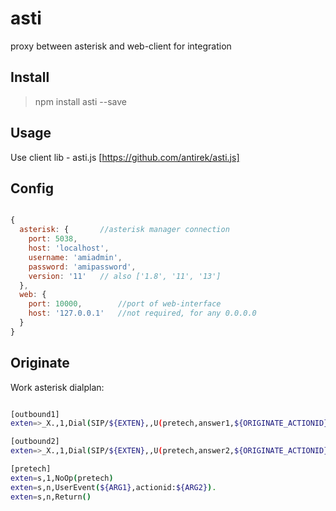 # asti

proxy between asterisk and web-client for integration


## Install

> npm install asti --save


## Usage

Use client lib - asti.js [https://github.com/antirek/asti.js]



## Config

`````javascript 

{
  asterisk: {       //asterisk manager connection
    port: 5038,
    host: 'localhost',
    username: 'amiadmin',
    password: 'amipassword',
    version: '11'   // also ['1.8', '11', '13']
  },
  web: {
    port: 10000,        //port of web-interface
    host: '127.0.0.1'   //not required, for any 0.0.0.0
  }
}

`````

## Originate

Work asterisk dialplan:

`````sh

[outbound1]
exten=>_X.,1,Dial(SIP/${EXTEN},,U(pretech,answer1,${ORIGINATE_ACTIONID}))

[outbound2]
exten=>_X.,1,Dial(SIP/${EXTEN},,U(pretech,answer2,${ORIGINATE_ACTIONID}))

[pretech]
exten=s,1,NoOp(pretech)
exten=s,n,UserEvent(${ARG1},actionid:${ARG2}).
exten=s,n,Return()

`````